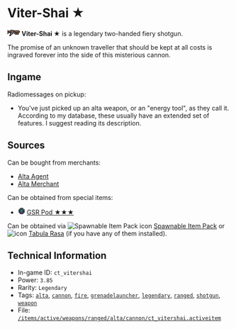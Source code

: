 # Viter-Shai ★

<img src="https://raw.githubusercontent.com/Ceterai/Enternia/main/items/active/weapons/ranged/alta/cannon/ct_vitershai.png" alt="Viter-Shai ★ icon" loading="lazy" height="16px" width="auto" /> **Viter-Shai ★** is a legendary two-handed fiery shotgun.

The promise of an unknown traveller that should be kept at all costs is ingraved forever into the side of this misterious cannon.

## Ingame

Radiomessages on pickup:

- You've just picked up an alta weapon, or an "energy tool", as they call it. According to my database, these usually have an extended set of features. I suggest reading its description.

## Sources

Can be bought from merchants:

- [Alta Agent](https://ceterai.github.io/MyEnternia/Wiki/AltaAgent)
- [Alta Merchant](https://ceterai.github.io/MyEnternia/Wiki/AltaMerchant)

Can be obtained from special items:

- <img src="https://raw.githubusercontent.com/Ceterai/Enternia/main/items/active/alta/loot/other/gsr.png" alt="GSR Pod ★★★ icon" loading="lazy" height="16px" width="auto" /> [GSR Pod ★★★](https://ceterai.github.io/MyEnternia/Wiki/GSRPod)

Can be obtained via <img src="https://raw.githubusercontent.com/Silverfeelin/Starbound-SpawnableItemPack/master/interface/sip/iconSmall.png" alt="Spawnable Item Pack icon" width="18" height="14"/> [Spawnable Item Pack](https://steamcommunity.com/sharedfiles/filedetails/?id=733665104) or <img src="https://steamuserimages-a.akamaihd.net/ugc/263843960696222713/3EC9A7C005541F7D577EBCB8C5736B4EFC9973D6/" alt="icon" width="8" height="12"/> [Tabula Rasa](https://community.playstarbound.com/resources/the-tabula-rasa.3222/) (if you have any of them installed).

## Technical Information

- In-game ID: `ct_vitershai`
- Power: `3.85`
- Rarity: `Legendary`
- Tags: [`alta`](https://ceterai.github.io/MyEnternia/Wiki/Tags/Alta), [`cannon`](https://ceterai.github.io/MyEnternia/Wiki/Tags/Cannon), [`fire`](https://ceterai.github.io/MyEnternia/Wiki/Tags/Fire), [`grenadelauncher`](https://ceterai.github.io/MyEnternia/Wiki/Tags/Grenadelauncher), [`legendary`](https://ceterai.github.io/MyEnternia/Wiki/Tags/Legendary), [`ranged`](https://ceterai.github.io/MyEnternia/Wiki/Tags/Ranged), [`shotgun`](https://ceterai.github.io/MyEnternia/Wiki/Tags/Shotgun), [`weapon`](https://ceterai.github.io/MyEnternia/Wiki/Tags/Weapon)
- File: [`/items/active/weapons/ranged/alta/cannon/ct_vitershai.activeitem`](https://github.com/Ceterai/Enternia/blob/main/items/active/weapons/ranged/alta/cannon/ct_vitershai.activeitem)
